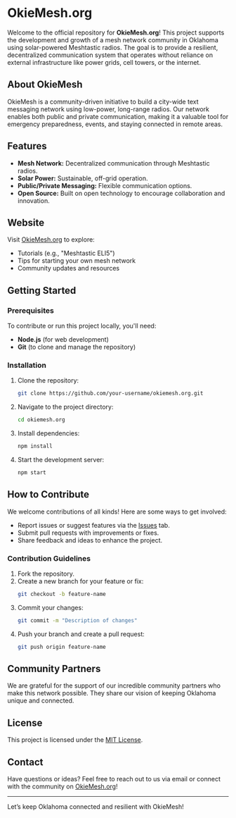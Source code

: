 # OkieMesh.org

Welcome to the official repository for **OkieMesh.org**! This project supports the development and growth of a mesh network community in Oklahoma using solar-powered Meshtastic radios. The goal is to provide a resilient, decentralized communication system that operates without reliance on external infrastructure like power grids, cell towers, or the internet.

## About OkieMesh
OkieMesh is a community-driven initiative to build a city-wide text messaging network using low-power, long-range radios. Our network enables both public and private communication, making it a valuable tool for emergency preparedness, events, and staying connected in remote areas.

## Features
- **Mesh Network:** Decentralized communication through Meshtastic radios.
- **Solar Power:** Sustainable, off-grid operation.
- **Public/Private Messaging:** Flexible communication options.
- **Open Source:** Built on open technology to encourage collaboration and innovation.

## Website
Visit [OkieMesh.org](https://www.okiemesh.org) to explore:
- Tutorials (e.g., "Meshtastic ELI5")
- Tips for starting your own mesh network
- Community updates and resources

## Getting Started
### Prerequisites
To contribute or run this project locally, you'll need:
- **Node.js** (for web development)
- **Git** (to clone and manage the repository)

### Installation
1. Clone the repository:
   ```bash
   git clone https://github.com/your-username/okiemesh.org.git
   ```
2. Navigate to the project directory:
   ```bash
   cd okiemesh.org
   ```
3. Install dependencies:
   ```bash
   npm install
   ```
4. Start the development server:
   ```bash
   npm start
   ```

## How to Contribute
We welcome contributions of all kinds! Here are some ways to get involved:
- Report issues or suggest features via the [Issues](https://github.com/your-username/okiemesh.org/issues) tab.
- Submit pull requests with improvements or fixes.
- Share feedback and ideas to enhance the project.

### Contribution Guidelines
1. Fork the repository.
2. Create a new branch for your feature or fix:
   ```bash
   git checkout -b feature-name
   ```
3. Commit your changes:
   ```bash
   git commit -m "Description of changes"
   ```
4. Push your branch and create a pull request:
   ```bash
   git push origin feature-name
   ```

## Community Partners
We are grateful for the support of our incredible community partners who make this network possible. They share our vision of keeping Oklahoma unique and connected.

## License
This project is licensed under the [MIT License](LICENSE).

## Contact
Have questions or ideas? Feel free to reach out to us via email or connect with the community on [OkieMesh.org](https://www.okiemesh.org)!

---

Let’s keep Oklahoma connected and resilient with OkieMesh!
